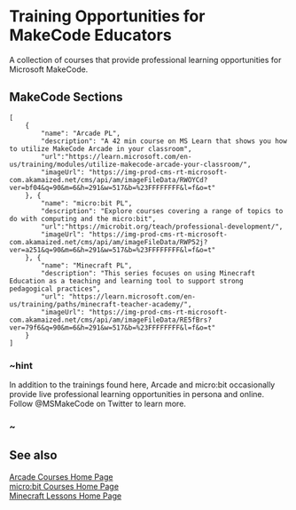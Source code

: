 # Training Opportunities for MakeCode Educators

A collection of courses that provide professional learning opportunities for Microsoft MakeCode.


## MakeCode Sections

```codecard
[
    {
        "name": "Arcade PL",
        "description": "A 42 min course on MS Learn that shows you how to utilize MakeCode Arcade in your classroom",
        "url":"https://learn.microsoft.com/en-us/training/modules/utilize-makecode-arcade-your-classroom/",
        "imageUrl": "https://img-prod-cms-rt-microsoft-com.akamaized.net/cms/api/am/imageFileData/RWOYCd?ver=bf04&q=90&m=6&h=291&w=517&b=%23FFFFFFFF&l=f&o=t"
    }, {
        "name": "micro:bit PL",
        "description": "Explore courses covering a range of topics to do with computing and the micro:bit",
        "url":"https://microbit.org/teach/professional-development/",
        "imageUrl": "https://img-prod-cms-rt-microsoft-com.akamaized.net/cms/api/am/imageFileData/RWP52j?ver=a251&q=90&m=6&h=291&w=517&b=%23FFFFFFFF&l=f&o=t"
    }, {
        "name": "Minecraft PL",
        "description": "This series focuses on using Minecraft Education as a teaching and learning tool to support strong pedagogical practices",
        "url": "https://learn.microsoft.com/en-us/training/paths/minecraft-teacher-academy/",
        "imageUrl": "https://img-prod-cms-rt-microsoft-com.akamaized.net/cms/api/am/imageFileData/RE5fBrs?ver=79f6&q=90&m=6&h=291&w=517&b=%23FFFFFFFF&l=f&o=t"
    }
]
```

### ~hint

In addition to the trainings found here, Arcade and micro:bit occasionally provide live professional learning opportunities in persona and online. Follow @MSMakeCode on Twitter to learn more.

### ~

## See also

[Arcade Courses Home Page](https://arcade.makecode.com/courses) <br/>
[micro:bit Courses Home Page](https://makecode.microbit.org/courses) <br/>
[Minecraft Lessons Home Page](https://education.minecraft.net/en-us/resources/explore-lessons)